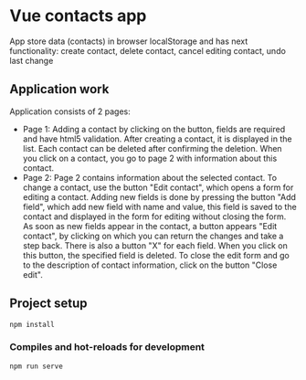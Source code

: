 # Vue contacts app

App store data (contacts) in browser localStorage and has
next functionality: create contact, delete contact, cancel editing contact,
undo last change

## Application work

Application consists of 2 pages:

- Page 1:
  Adding a contact by clicking on the button, fields are required and have html5 validation.
  After creating a contact, it is displayed in the list.
  Each contact can be deleted after confirming the deletion.
  When you click on a contact, you go to page 2 with information about this contact.
- Page 2:
  Page 2 contains information about the selected contact.
  To change a contact, use the button "Edit contact", which opens a form for editing a contact.
  Adding new fields is done by pressing the button "Add field", which add new field with name and
  value, this field is saved to the contact and displayed in the form for editing without closing the form.
  As soon as new fields appear in the contact, a button appears "Edit contact",
  by clicking on which you can return the changes and take a step back.
  There is also a button "X" for each field. When you click on this button, the specified field is deleted.
  To close the edit form and go to the description of contact information, click on the button "Close edit".

## Project setup

```
npm install
```

### Compiles and hot-reloads for development

```
npm run serve
```
